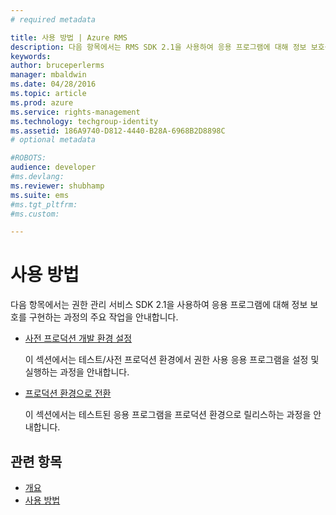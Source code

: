 ```yaml
---
# required metadata

title: 사용 방법 | Azure RMS
description: 다음 항목에서는 RMS SDK 2.1을 사용하여 응용 프로그램에 대해 정보 보호를 구현하는 과정의 주요 작업을 안내합니다.
keywords:
author: bruceperlerms
manager: mbaldwin
ms.date: 04/28/2016
ms.topic: article
ms.prod: azure
ms.service: rights-management
ms.technology: techgroup-identity
ms.assetid: 186A9740-D812-4440-B28A-6968B2D8898C
# optional metadata

#ROBOTS:
audience: developer
#ms.devlang:
ms.reviewer: shubhamp
ms.suite: ems
#ms.tgt_pltfrm:
#ms.custom:

---
```


# 사용 방법

다음 항목에서는 권한 관리 서비스 SDK 2.1을 사용하여 응용 프로그램에 대해 정보 보호를 구현하는 과정의 주요 작업을 안내합니다.

- [사전 프로덕션 개발 환경 설정](how-to-set-up-the-pre-production-development-environment.md)

  이 섹션에서는 테스트/사전 프로덕션 환경에서 권한 사용 응용 프로그램을 설정 및 실행하는 과정을 안내합니다.</p></td>
- [프로덕션 환경으로 전환](switching-to-the-production-environment.md)

  이 섹션에서는 테스트된 응용 프로그램을 프로덕션 환경으로 릴리스하는 과정을 안내합니다.
 

## 관련 항목

* [개요](ad-rms-overview.md)
* [사용 방법](how-to-use-msipc.md)
 

 


<!--HONumber=Apr16_HO4-->


